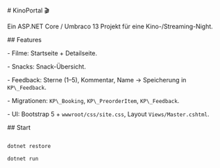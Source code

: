 \# KinoPortal 🎬



Ein ASP.NET Core / Umbraco 13 Projekt für eine Kino-/Streaming-Night.



\## Features

\- Filme: Startseite + Detailseite.

\- Snacks: Snack-Übersicht.

\- Feedback: Sterne (1–5), Kommentar, Name → Speicherung in `KP\_Feedback`.

\- Migrationen: `KP\_Booking`, `KP\_PreorderItem`, `KP\_Feedback`.

\- UI: Bootstrap 5 + `wwwroot/css/site.css`, Layout `Views/Master.cshtml`.



\## Start

```bash

dotnet restore

dotnet run



